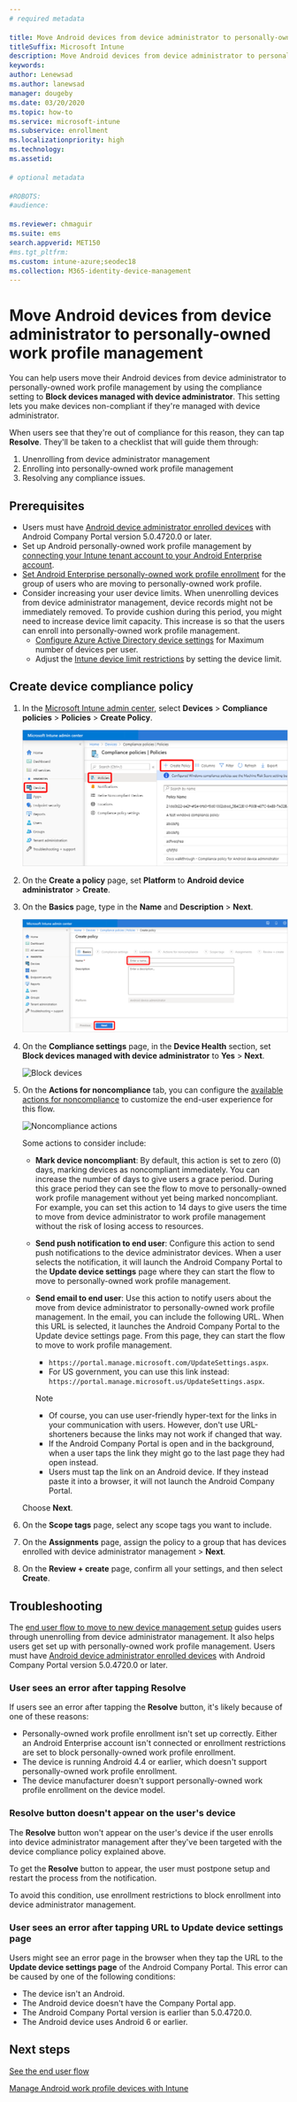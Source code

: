 ```yaml
---
# required metadata

title: Move Android devices from device administrator to personally-owned work profile management
titleSuffix: Microsoft Intune
description: Move Android devices from device administrator to personally-owned work profile management in Intune.
keywords:
author: Lenewsad
ms.author: lanewsad
manager: dougeby
ms.date: 03/20/2020
ms.topic: how-to
ms.service: microsoft-intune
ms.subservice: enrollment
ms.localizationpriority: high
ms.technology:
ms.assetid: 

# optional metadata

#ROBOTS:
#audience:

ms.reviewer: chmaguir
ms.suite: ems
search.appverid: MET150
#ms.tgt_pltfrm:
ms.custom: intune-azure;seodec18 
ms.collection: M365-identity-device-management
---
```


# Move Android devices from device administrator to personally-owned work profile management

You can help users move their Android devices from device administrator to personally-owned work profile management by using the compliance setting to **Block devices managed with device administrator**. This setting lets you make devices non-compliant if they're managed with device administrator. 

When users see that they're out of compliance for this reason, they can tap **Resolve**. They'll be taken to a checklist that will  guide them through:
1. Unenrolling from device administrator management
2. Enrolling into personally-owned work profile management
3. Resolving any compliance issues. 

## Prerequisites

- Users must have [Android device administrator enrolled devices](android-enroll-device-administrator.md) with Android Company Portal version 5.0.4720.0 or later.
- Set up Android personally-owned work profile management by [connecting your Intune tenant account to your Android Enterprise account](connect-intune-android-enterprise.md).
- [Set Android Enterprise personally-owned work profile enrollment](android-work-profile-enroll.md) for the group of users who are moving to personally-owned work profile.
- Consider increasing your user device limits. When unenrolling devices from device administrator management, device records might not be immediately removed. To provide cushion during this period, you might need to increase device limit capacity. This increase is so that the users can enroll into personally-owned work profile management.
  - [Configure Azure Active Directory device settings](/azure/active-directory/devices/device-management-azure-portal#configure-device-settings) for Maximum number of devices per user.
  - Adjust the [Intune device limit restrictions](create-device-limit-restrictions.md) by setting the device limit. 

## Create device compliance policy

1. In the [Microsoft Intune admin center](https://go.microsoft.com/fwlink/?linkid=2109431), select **Devices** > **Compliance policies** > **Policies** > **Create Policy**.

    ![Create policy](./media/android-move-device-admin-work-profile/create-policy.png)

2. On the **Create a policy** page, set **Platform** to **Android device administrator** > **Create**.
3. On the **Basics** page, type in the **Name** and **Description** > **Next**.

    ![Basics page](./media/android-move-device-admin-work-profile/basics.png)
    
4. On the **Compliance settings** page, in the **Device Health** section, set **Block devices managed with device administrator** to **Yes** > **Next**.

    ![Block devices](./media/android-move-device-admin-work-profile/block-devices.png)

5. On the **Actions for noncompliance** tab, you can configure the [available actions for noncompliance](../protect/actions-for-noncompliance.md#available-actions-for-noncompliance) to customize the end-user experience for this flow.

    ![Noncompliance actions](media/android-move-device-admin-work-profile/noncompliance-actions.png)

    Some actions to consider include:

    - **Mark device noncompliant**: By default, this action is set to zero (0) days, marking devices as noncompliant immediately. You can increase the number of days to give users a grace period. During this grace period they can see the flow to move to personally-owned work profile management without yet being marked noncompliant. For example, you can set this action to 14 days to give users the time to move from device administrator to work profile management without the risk of losing access to resources.
    - **Send push notification to end user**: Configure this action to send push notifications to the device administrator devices. When a user selects the notification, it will launch the Android Company Portal to the **Update device settings** page where they can start the flow to move to personally-owned  work profile management.
    - **Send email to end user**: Use this action to notify users about the move from device administrator to personally-owned work profile management. In the email, you can include the following URL. When this URL is selected, it launches the Android Company Portal to the Update device settings page. From this page, they can start the flow to move to work profile management.
      - `https://portal.manage.microsoft.com/UpdateSettings.aspx`.
      - For US government, you can use this link instead: `https://portal.manage.microsoft.us/UpdateSettings.aspx`.
  
      > [!NOTE]
      > - Of course, you can use user-friendly hyper-text for the links in your communication with users. However, don't use URL-shorteners because the links may not work if changed that way.
      > - If the Android Company Portal is open and in the background, when a user taps the link they might go to the last page they had open instead.
      > - Users must tap the link on an Android device. If they instead paste it into a browser, it will not launch the Android Company Portal. 

    Choose **Next**.

6. On the **Scope tags** page, select any scope tags you want to include.
7. On the **Assignments** page, assign the policy to a group that has devices enrolled with device administrator management > **Next**.
8. On the **Review + create** page, confirm all your settings, and then select **Create**.

## Troubleshooting

The [end user flow to move to new device management setup](../user-help/move-to-new-device-management-setup.md) guides users through unenrolling from device administrator management. It also helps users get set up with personally-owned work profile management. Users must have [Android device administrator enrolled devices](android-enroll-device-administrator.md) with Android Company Portal version 5.0.4720.0 or later.

### User sees an error after tapping Resolve

If users see an error after tapping the **Resolve** button, it's likely because of one of these reasons:

- Personally-owned work profile enrollment isn't set up correctly. Either an Android Enterprise account isn't connected or enrollment restrictions are set to block personally-owned work profile enrollment.
- The device is running Android 4.4 or earlier, which doesn't support personally-owned work profile enrollment. 
- The device manufacturer doesn't support personally-owned work profile enrollment on the device model.

### Resolve button doesn't appear on the user's device
The **Resolve** button won't appear on the user's device if the user enrolls into device administrator management after they've been targeted with the device compliance policy explained above.

To get the **Resolve** button to appear, the user must postpone setup and restart the process from the notification.

To avoid this condition, use enrollment restrictions to block enrollment into device administrator management.

### User sees an error after tapping URL to Update device settings page
Users might see an error page in the browser when they tap the URL to the **Update device settings page** of the Android Company Portal. This error can be caused by one of the following conditions:
- The device isn't an Android.
- The Android device doesn't have the Company Portal app.
- The Android Company Portal version is earlier than 5.0.4720.0.
- The Android device uses Android 6 or earlier. 

## Next steps
[See the end user flow](../user-help/move-to-new-device-management-setup.md)

[Manage Android work profile devices with Intune](android-enterprise-overview.md)